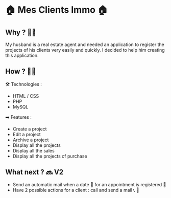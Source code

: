 # :house: Mes Clients Immo :house:

## Why ? :raising_hand_man:
My husband is a real estate agent and needed an application to register the projects of his clients very easily and quickly.
I decided to help him creating this application.

## How ? :woman_mechanic:
:hammer_and_wrench: Technologies :
- HTML / CSS
- PHP
- MySQL

 :arrow_right: Features :
- Create a project
- Edit a project
- Archive a project
- Display all the projects
- Display all the sales
- Display all the projects of purchase

## What next ? :soon: V2
- Send an automatic mail when a date :calendar: for an appointment is registered :handshake: 
- Have 2 possible actions for a client : call and send a mail :telephone_receiver: :envelope_with_arrow:
